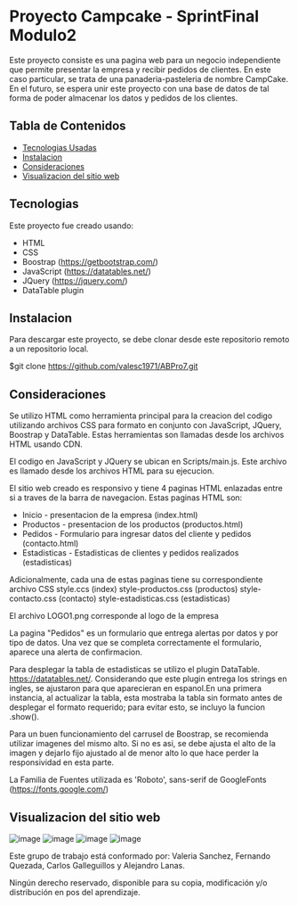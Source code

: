 # Proyecto Campcake - SprintFinal Modulo2

Este proyecto consiste es una pagina web para un negocio independiente que permite presentar la empresa y recibir pedidos de clientes. 
En este caso particular, se trata de una panaderia-pasteleria de nombre CampCake.
En el futuro, se espera unir este proyecto con una base de datos de tal forma de poder almacenar los datos y pedidos de los clientes.

## Tabla de Contenidos

* [Tecnologias Usadas](#Tecnologias)
* [Instalacion](#Instalacion)
* [Consideraciones](#Consideraciones)
* [Visualizacion del sitio web](#Visualizacion)

<a name="Tecnologias"></a>
## Tecnologias

Este proyecto fue creado usando:
* HTML
* CSS
* Boostrap   (https://getbootstrap.com/)
* JavaScript (https://datatables.net/)
* JQuery    (https://jquery.com/)
* DataTable plugin

<a name="Instalacion"></a>
## Instalacion
Para descargar este proyecto, se debe clonar desde este repositorio remoto a un repositorio local.

$git clone https://github.com/valesc1971/ABPro7.git


<a name="Consideraciones"></a>
## Consideraciones

Se utilizo HTML como herramienta principal para la creacion del codigo utilizando archivos CSS para formato en conjunto con JavaScript, JQuery, Boostrap y DataTable. Estas herramientas son llamadas desde los archivos HTML usando CDN.

El codigo en JavaScript y JQuery se ubican en Scripts/main.js. Este archivo es llamado desde los archivos HTML para su ejecucion.

El sitio web creado es responsivo y tiene 4 paginas HTML enlazadas entre si a traves de la barra de navegacion. Estas paginas HTML son:
* Inicio - presentacion de la empresa (index.html)
* Productos - presentacion de los productos (productos.html)
* Pedidos - Formulario para ingresar datos del cliente y pedidos (contacto.html)
* Estadisticas - Estadisticas de clientes y pedidos realizados (estadisticas)

Adicionalmente, cada una de estas paginas tiene su correspondiente archivo CSS
    style.ccs (index)
    style-productos.css (productos)
    style-contacto.css (contacto)
    style-estadisticas.css (estadisticas)

El archivo LOGO1.png corresponde al logo de la empresa

La pagina "Pedidos" es un formulario que entrega alertas por datos y por tipo de datos. Una vez que se completa correctamente el formulario, aparece una alerta de confirmacion.

Para desplegar la tabla de estadisticas se utilizo el plugin DataTable. https://datatables.net/. Considerando que este plugin entrega los strings en ingles, se ajustaron para que aparecieran en espanol.En una primera instancia, al actualizar la tabla, esta mostraba la tabla sin formato antes de desplegar el formato requerido; para evitar esto, se incluyo la funcion .show().

Para un buen funcionamiento del carrusel de Boostrap, se recomienda utilizar imagenes del mismo alto. Si no es asi, se debe ajusta el alto de la imagen y dejarlo fijo ajustado al de menor alto lo que hace perder la responsividad en esta parte.

La Familia de Fuentes utilizada es 'Roboto', sans-serif  de GoogleFonts (https://fonts.google.com/)



<a name="Visualizacion"></a>
## Visualizacion del sitio web
![image](https://user-images.githubusercontent.com/99301347/153718537-06c6ce1f-00cf-45ed-9460-52f8c606e2f3.png)
![image](https://user-images.githubusercontent.com/99301347/153718564-b28cc154-52f0-4cd9-aa8a-ea23b763074d.png)
![image](https://user-images.githubusercontent.com/99301347/153718585-e1aab1fc-2ca2-4c3e-9489-e2dbf1125cdc.png)
![image](https://user-images.githubusercontent.com/99301347/153718607-d85fca0b-2aec-4ea0-b71e-9b675088b7b8.png)



Este grupo de trabajo está conformado por:
Valeria Sanchez, Fernando Quezada, Carlos Galleguillos y Alejandro Lanas.

Ningún derecho reservado, disponible para su copia, modificación y/o distribución en pos del aprendizaje.
